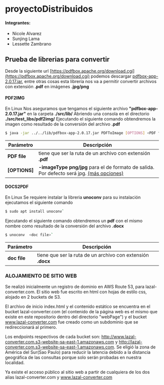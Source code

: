# proyectoDistribuidos

#### Integrantes:
  - Nicole Alvarez
  - Sunjing Lama
  - Lessette Zambrano

## Prueba de librerias para convertir

Desde la siguiente url [https://pdfbox.apache.org/download.cgi](https://pdfbox.apache.org/download.cgi) podemos descargar [pdfbox-app-2.0.17.jar](https://www-eu.apache.org/dist/pdfbox/2.0.17/pdfbox-app-2.0.17.jar), entre otras cosas esta librería nos va a permitir convertir archivos con extensión **.pdf** en imágenes **.jpg/png**

#### PDF2IMG
En Linux
Nos aseguramos que tengamos el siguiente archivo **"pdfbox-app-2.0.17.jar"** en la carpeta **./src/lib/**
Abriendo una consola en el directorio **./src/test_libs/pdf2img/**
Ejecutando el siguiente comando obtendremos la imagen como resultado de la conversión del archivo **.pdf**

```sh
$ java -jar ../../lib/pdfbox-app-2.0.17.jar PDFToImage [OPTIONS] <PDF file>`
```

| Parámetro | Descripción |
| ------ | ------ |
|**PDF file**| tiene que ser la ruta de un archivo con extensión **.pdf**|
|**[OPTIONS]**| **-imageType png/jpg** para el de formato de salida. Por defecto será jpg. [(más opciones)](https://pdfbox.apache.org/2.0/commandline.html#pdftoimage)|


#### DOCS2PDF
En Linux
Se requiere instalar la libreria **unoconv** 
para su instalación ejecutamos el siguiente comando 
 
```sh
$ sudo apt install unoconv`
```
Ejecutando el siguiente comando obtendremos un **pdf** con el mismo nombre como resultado de la conversión del archivo **.docx**

```sh
$ unoconv  <doc file>`
```

| Parámetro | Descripción |
| ------ | ------ |
|**doc file**| tiene que ser la ruta de un archivo con extensión **.docx**|

### ALOJAMIENTO DE SITIO WEB
Se realizó inicialmente un registro de dominio en AWS Route 53, para lazal-converter.com.
El sitio web fue escrito en html con hojas de estilo css, alojado en 2 buckets de S3. 

El archivo de inicio index.html y el contenido estático se encuentra en el bucket lazal-converter.com (el contenido de la página web es el mismo que existe en este repositorio dentro del directorio "webPage") y el bucket www.lazal-converter.com fue creado como un subdominio que se redireccionará al primero. 

Los endpoints respectivos de cada bucket son: http://www.lazal-converter.com.s3-website-sa-east-1.amazonaws.com y http://lazal-converter.com.s3-website-sa-east-1.amazonaws.com. Se eligió la zona de América del Sur(Sao Paulo) para reducir la latencia debido a la distancia geográfica de las consultas porque solo serán probadas en nuestra localidad.

Ya existe el acceso público al sitio web a partir de cualquiera de los dos alias lazal-converter.com y www.lazal-converter.com


